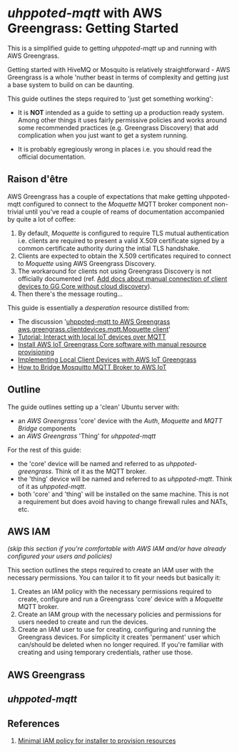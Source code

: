# _uhppoted-mqtt_ with AWS Greengrass: Getting Started

This is a simplified guide to getting _uhppoted-mqtt_ up and running with AWS Greengrass.

Getting started with HiveMQ or Mosquito is relatively straightforward - AWS Greengrass is a whole 'nuther beast 
in terms of complexity and getting just a base system to build on can be daunting. 

This guide outlines the steps required to 'just get something working':

- It is **NOT** intended as a guide to setting up a production ready system. Among other things it uses fairly
  permissive policies and works around some recommended practices (e.g. Greengrass Discovery) that add complication
  when you just want to get a system running.

- It is probably egregiously wrong in places i.e. you should read the official documentation.


## Raison d'être

AWS Greengrass has a couple of expectations that make getting uhppoted-mqtt configured to connect to the _Moquette_ 
MQTT broker component non-trivial until you've read a couple of reams of documentation accompanied by quite a lot
of coffee:

1. By default, _Moquette_ is configured to require TLS mutual authentication i.e. clients are required to present a valid
   X.509 certificate signed by a common certificate authority during the intial TLS handshake.
2. Clients are expected to obtain the X.509 certificates required to connect to _Moquette_ using AWS Greengrass Discovery.
3. The workaround for clients not using Greengrass Discovery is not officially documented (ref. [Add docs about manual connection of client devices to GG Core without cloud discovery](https://github.com/awsdocs/aws-iot-greengrass-v2-developer-guide/issues/20)).
4. Then there's the message routing...

This guide is essentially a _desperation_ resource distilled from:

- The discussion '[uhppoted-mqtt to AWS Greengrass aws.greengrass.clientdevices.mqtt.Moquette client](https://github.com/uhppoted/uhppoted/discussions/14)'
- [Tutorial: Interact with local IoT devices over MQTT](https://docs.aws.amazon.com/greengrass/v2/developerguide/client-devices-tutorial.html)
- [Install AWS IoT Greengrass Core software with manual resource provisioning](https://docs.aws.amazon.com/greengrass/v2/developerguide/manual-installation.html)
- [Implementing Local Client Devices with AWS IoT Greengrass](https://aws.amazon.com/blogs/iot/implementing-local-client-devices-with-aws-iot-greengrass)
- [How to Bridge Mosquitto MQTT Broker to AWS IoT](https://aws.amazon.com/blogs/iot/how-to-bridge-mosquitto-mqtt-broker-to-aws-iot/)


## Outline

The guide outlines setting up a 'clean' Ubuntu server with:
- an _AWS Greengrass_ 'core' device with the _Auth_, _Moquette_ and _MQTT Bridge_ components
- an _AWS Greengrass_ 'Thing' for _uhppoted-mqtt_

For the rest of this guide:

- the 'core' device will be named and referred to as _uhppoted-greengrass_. Think of it as the MQTT broker.
- the 'thing' device will be named and referred to as _uhppoted-mqtt_. Think of it as _uhppoted-mqtt_.
- both 'core' and 'thing' will be installed on the same machine. This is not a requirement but does avoid having
  to change firewall rules and NATs, etc.

## AWS IAM

_(skip this section if you're comfortable with AWS IAM and/or have already configured your users and policies)_

This section outlines the steps required to create an IAM user with the necessary permissions. You can tailor it to
fit your needs but basically it:

1. Creates an IAM policy with the necessary permissions required to create, configure and run a Greengrass 'core' 
   device with a _Moquette_ MQTT broker.
2. Create an IAM group with the necessary policies and permissions for users needed to create and run the devices.
3. Create an IAM user to use for creating, configuring and running the Greengrass devices. For simplicity it creates
   'permanent' user which can/should be deleted when no longer required. If you're familiar with creating and using
   temporary credentials, rather use those.

## AWS Greengrass

## _uhppoted-mqtt_

## References

1. [Minimal IAM policy for installer to provision resources](https://docs.aws.amazon.com/greengrass/v2/developerguide/provision-minimal-iam-policy.html)



